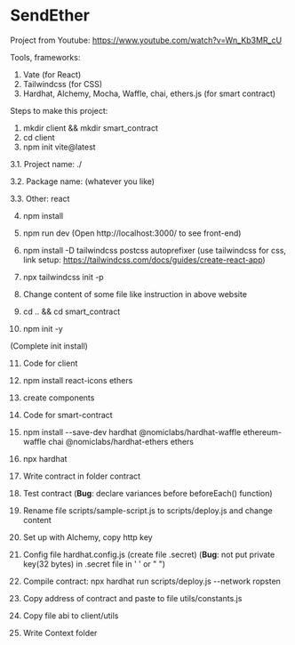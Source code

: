 # SendEther

Project from Youtube: https://www.youtube.com/watch?v=Wn_Kb3MR_cU

Tools, frameworks:
1. Vate (for React)
2. Tailwindcss (for CSS)
3. Hardhat, Alchemy, Mocha, Waffle, chai, ethers.js (for smart contract)

Steps to make this project:
1. mkdir client && mkdir smart_contract
2. cd client
3. npm init vite@latest 

3.1. Project name: ./

3.2. Package name: (whatever you like)

3.3. Other: react

4. npm install
5. npm run dev
(Open http://localhost:3000/ to see front-end)
6. npm install -D tailwindcss postcss autoprefixer
(use tailwindcss for css, link setup: https://tailwindcss.com/docs/guides/create-react-app)
7. npx tailwindcss init -p
8. Change content of some file like instruction in above website

9. cd .. && cd smart_contract
10. npm init -y

(Complete init install)

11. Code for client
12. npm install react-icons ethers 
13. create components

14. Code for smart-contract
15. npm install --save-dev hardhat @nomiclabs/hardhat-waffle ethereum-waffle chai @nomiclabs/hardhat-ethers ethers

16. npx hardhat
17. Write contract in folder contract
18. Test contract 
(**Bug**: declare variances before beforeEach() function)
19. Rename file scripts/sample-script.js to scripts/deploy.js and change content
20. Set up with Alchemy, copy http key
21. Config file hardhat.config.js (create file .secret)
(**Bug**: not put private key(32 bytes) in .secret file in ' ' or " ")
22. Compile contract: npx hardhat run scripts/deploy.js --network ropsten
23. Copy address of contract and paste to file utils/constants.js
24. Copy file abi to client/utils
25. Write Context folder
